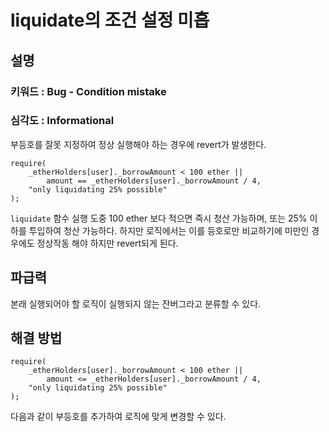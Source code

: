 # liquidate의 조건 설정 미흡

## 설명

<aside>

### **키워드 : Bug - Condition mistake**

### **심각도 : Informational**

부등호를 잘못 지정하여 정상 실행해야 하는 경우에 revert가 발생한다.

</aside>

```solidity
require(
    _etherHolders[user]._borrowAmount < 100 ether ||
        amount == _etherHolders[user]._borrowAmount / 4,
    "only liquidating 25% possible"
);
```

`liquidate` 함수 실행 도중 100 ether 보다 적으면 즉시 청산 가능하며, 또는 25% 이하를 투입하여 청산 가능하다. 하지만 로직에서는 이를 등호로만 비교하기에 미만인 경우에도 정상작동 해야 하지만 revert되게 된다.

## 파급력

본래 실행되어야 할 로직이 실행되지 않는 잔버그라고 분류할 수 있다.

## 해결 방법

```solidity
require(
    _etherHolders[user]._borrowAmount < 100 ether ||
        amount <= _etherHolders[user]._borrowAmount / 4,
    "only liquidating 25% possible"
);
```

다음과 같이 부등호를 추가하여 로직에 맞게 변경할 수 있다.

